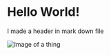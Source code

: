 # Hello World!

I made a header in mark down file 

![Image of a thing](https://octodex.github.com/images/yaktocat.png)
